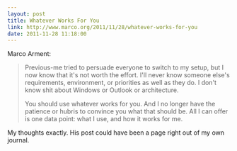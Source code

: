 ```yaml
---
layout: post
title: Whatever Works For You
link: http://www.marco.org/2011/11/28/whatever-works-for-you
date: 2011-11-28 11:18:00
---
```


Marco Arment:
> Previous-me tried to persuade everyone to switch to my setup, but I
> now know that it's not worth the effort. I'll never know someone
> else's requirements, environment, or priorities as well as they do. I
> don't know shit about Windows or Outlook or architecture.
>
> You should use whatever works for you. And I no longer have the
> patience or hubris to convince you what that should be. All I can
> offer is one data point: what I use, and how it works for me.

My thoughts exactly. His post could have been a page right out of my own
journal.
